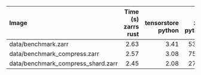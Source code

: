 | Image                              |   Time (s)<br>zarrs<br>rust |   <br>tensorstore<br>python |   <br>zarr<br>python |   Memory (GB)<br>zarrs<br>rust |   <br>tensorstore<br>python |   <br>zarr<br>python |
|:-----------------------------------|----------------------------:|----------------------------:|---------------------:|-------------------------------:|----------------------------:|---------------------:|
| data/benchmark.zarr                |                        2.63 |                        3.41 |                53.31 |                           8.42 |                        8.59 |                15.54 |
| data/benchmark_compress.zarr       |                        2.57 |                        3.08 |                75.40 |                           8.44 |                        8.53 |                19.16 |
| data/benchmark_compress_shard.zarr |                        2.45 |                        2.08 |                27.51 |                           9.61 |                        9.05 |                22.99 |
